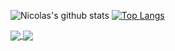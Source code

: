 ![Nicolas's github stats](https://github-readme-stats.vercel.app/api?username=nikolasribeiro&show_icons=true&theme=radical)
[![Top Langs](https://github-readme-stats.vercel.app/api/top-langs/?username=nikolasribeiro&layout=compact)](https://github.com/nikolasribeiro/github-readme-stats)

<a href="https://github.com/anuraghazra/github-readme-stats">
  <img align="center" src="https://github-readme-stats.vercel.app/api/pin/?username=anuraghazra&repo=github-readme-stats" />
</a>
<a href="https://github.com/anuraghazra/convoychat">
  <img align="center" src="https://github-readme-stats.vercel.app/api/pin/?username=anuraghazra&repo=convoychat" />
</a>
